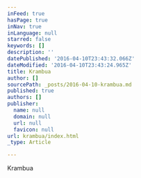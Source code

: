 ```yaml
---
inFeed: true
hasPage: true
inNav: true
inLanguage: null
starred: false
keywords: []
description: ''
datePublished: '2016-04-10T23:43:32.066Z'
dateModified: '2016-04-10T23:43:24.965Z'
title: Krambua
author: []
sourcePath: _posts/2016-04-10-krambua.md
published: true
authors: []
publisher:
  name: null
  domain: null
  url: null
  favicon: null
url: krambua/index.html
_type: Article

---
```

Krambua